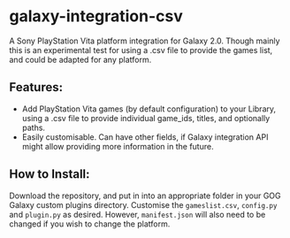 # galaxy-integration-csv
A Sony PlayStation Vita platform integration for Galaxy 2.0. Though mainly this is an experimental test for using a .csv file to provide the games list, and could be adapted for any platform.

## Features:
- Add PlayStation Vita games (by default configuration) to your Library, using a .csv file to provide individual game_ids, titles, and optionally paths.
- Easily customisable. Can have other fields, if Galaxy integration API might allow providing more information in the future.

## How to Install:

Download the repository, and put in into an appropriate folder in your GOG Galaxy custom plugins directory. Customise the `gameslist.csv`, `config.py` and `plugin.py` as desired. However, `manifest.json` will also need to be changed if you wish to change the platform.
